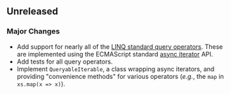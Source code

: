 ## Unreleased

### Major Changes

- Add support for nearly all of the [LINQ standard query operators][linq-ops]. These are implemented
  using the ECMAScript standard [async iterator][async-iter] API.
- Add tests for all query operators.
- Implement `QueryableIterable`, a class wrapping async iterators, and providing
  "convenience methods" for various operators (_e.g._, the `map` in `xs.map(x =>
  x)`).

[linq-ops]: https://docs.microsoft.com/en-us/previous-versions/dotnet/articles/bb394939(v=msdn.10)
[async-iter]: https://github.com/tc39/proposal-async-iteration
